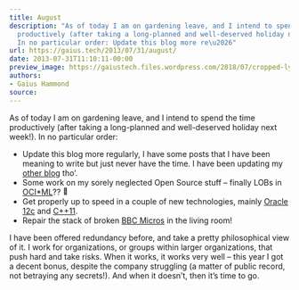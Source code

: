 ```yaml
---
title: August
description: "As of today I am on gardening leave, and I intend to spend the time
  productively (after taking a long-planned and well-deserved holiday next week!).
  In no particular order: Update this blog more re\u2026"
url: https://gaius.tech/2013/07/31/august/
date: 2013-07-31T11:10:11-00:00
preview_image: https://gaiustech.files.wordpress.com/2018/07/cropped-lynx.jpg?w=180
authors:
- Gaius Hammond
source:
---
```


<p>As of today I am on gardening leave, and I intend to spend the time productively (after taking a long-planned and well-deserved holiday next week!). In no particular order:</p>
<ul>
<li>Update this blog more regularly, I have some posts that I have been meaning to write but just never have the time. I have been updating my <a href="http://gaiusdive.wordpress.com/">other blog</a> tho&rsquo;.</li>
<li>Some work on my sorely neglected Open Source stuff &ndash; finally LOBs in <a href="http://gaiustech.github.io/ociml/">OCI*ML</a>?? <img src="https://s0.wp.com/wp-content/mu-plugins/wpcom-smileys/twemoji/2/72x72/1f642.png" alt="&#128578;" class="wp-smiley" style="height: 1em; max-height: 1em;"/></li>
<li>Get properly up to speed in a couple of new technologies, mainly <a href="https://gaiustech.wordpress.com/2013/06/27/howto-install-oracle-12c-on-debian-wheezy/">Oracle 12c</a> and <a href="http://www.stroustrup.com/C++11FAQ.html">C++11</a>.</li>
<li>Repair the stack of broken <a href="http://www.nesta.org.uk/areas_of_work/creative_economy/assets/features/bbc_micro">BBC Micros</a> in the living room!</li>
</ul>
<p>I have been offered redundancy before, and take a pretty philosophical view of it. I work for organizations, or groups within larger organizations, that push hard and take risks. When it works, it works very well &ndash; this year I got a decent bonus, despite the company struggling (a matter of public record, not betraying any secrets!). And when it doesn&rsquo;t, then it&rsquo;s time to go.</p>

